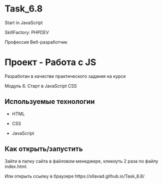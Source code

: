 # Task_6.8
Start in JavaScript

<p>SkillFactory: PHPDEV</p>
Профессия Веб-разработчик

# Проект - Работа с JS

Разработан в качестве практического задания на курсе

Модуль 6. Старт в JavaScript CSS


## Используемые технологии

* HTML

* CSS 

* JavaScript 


## Как открыть/запустить

<p>Зайти в папку сайта в файловом менеджере, кликнуть 2 раза по файлу index.html.</p>
Или открыть ссылку в браузере <a>https://sllavad.github.io/Task_6.8/</a>
